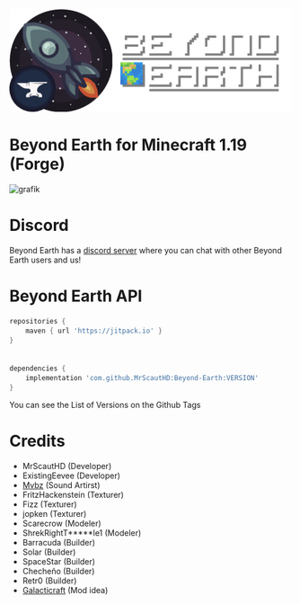 ![Beyond Earth Logo](src/main/resources/logo.png)

# Beyond Earth for Minecraft 1.19 (Forge) #

![grafik](https://user-images.githubusercontent.com/65916181/157454393-9aadd2a5-7039-4099-af5a-1438e8bd71d7.png)

# Discord #

Beyond Earth has a [discord server](https://discord.gg/Xb2nPmN) where you can chat with other Beyond Earth users and us!

# Beyond Earth API #

```groovy
repositories {
    maven { url 'https://jitpack.io' }
}


dependencies {
    implementation 'com.github.MrScautHD:Beyond-Earth:VERSION'
}
```

You can see the List of Versions on the Github Tags

# Credits #

  * MrScautHD (Developer)
  * ExistingEevee (Developer)
  * [Mvbz](https://www.youtube.com/channel/UC2e-rv7O4zYaKfRfhsuDeow/videos) (Sound Artirst)
  * FritzHackenstein (Texturer)
  * Fizz (Texturer)
  * jopken (Texturer)
  * Scarecrow (Modeler)
  * ShrekRightT*****le1 (Modeler)
  * Barracuda (Builder)
  * Solar (Builder)
  * SpaceStar (Builder)
  * Checheño (Builder)
  * Retr0 (Builder)
  * [Galacticraft](https://www.curseforge.com/minecraft/mc-mods/galacticraft-legacy) (Mod idea)
